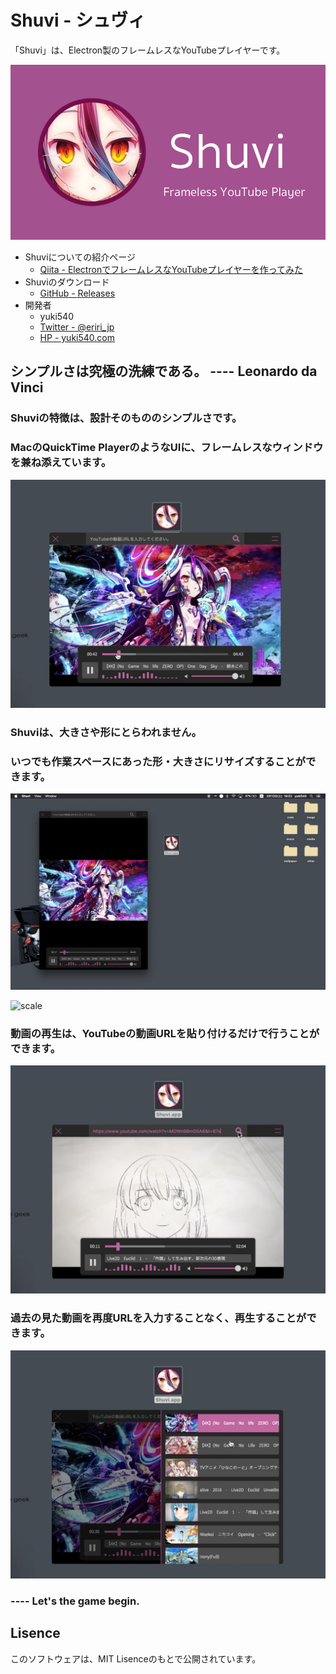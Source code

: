 # Shuvi - シュヴィ
「Shuvi」は、Electron製のフレームレスなYouTubeプレイヤーです。

![shuvi](./__sample__/shuvi.png)

- Shuviについての紹介ページ
  - [Qiita - ElectronでフレームレスなYouTubeプレイヤーを作ってみた](http://qiita.com/yuki540/items/af0f909b2256a9c80e6c)
- Shuviのダウンロード
  - [GitHub - Releases](https://github.com/yuki540net/Shuvi/releases/tag/v0.0.1)
 - 開発者
   - yuki540
   - [Twitter - @eriri_jp](https://twitter.com/eriri_jp)
   - [HP - yuki540.com](http://yuki540.com)

## シンプルさは究極の洗練である。 ---- Leonardo da Vinci

### Shuviの特徴は、設計そのもののシンプルさです。

### MacのQuickTime PlayerのようなUIに、フレームレスなウィンドウを兼ね添えています。

![top](./__sample__/top.png)

### Shuviは、大きさや形にとらわれません。

### いつでも作業スペースにあった形・大きさにリサイズすることができます。

![transform](./__sample__/transform.png)

![scale](./__sample__/scale.png)

### 動画の再生は、YouTubeの動画URLを貼り付けるだけで行うことができます。

![search](./__sample__/search.png)

### 過去の見た動画を再度URLを入力することなく、再生することができます。

![list](./__sample__/list.png)

### ---- Let's the game begin.

## Lisence

このソフトウェアは、MIT Lisenceのもとで公開されています。

